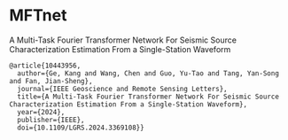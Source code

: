# MFTnet
A Multi-Task Fourier Transformer Network For Seismic Source Characterization Estimation From a Single-Station Waveform

```
@article{10443956,
  author={Ge, Kang and Wang, Chen and Guo, Yu-Tao and Tang, Yan-Song and Fan, Jian-Sheng},
  journal={IEEE Geoscience and Remote Sensing Letters}, 
  title={A Multi-Task Fourier Transformer Network For Seismic Source Characterization Estimation From a Single-Station Waveform}, 
  year={2024},
  publisher={IEEE},
  doi={10.1109/LGRS.2024.3369108}}
```
